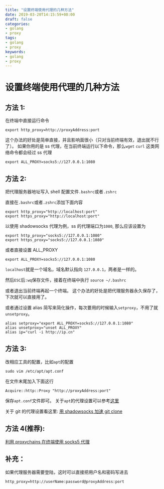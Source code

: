 ```yaml
---
title: "设置终端使用代理的几种方法"
date: 2019-03-20T14:15:59+08:00
draft: false
categories:
- golang
- proxy
tags:
- golang
- proxy
keywords:
- golang
- proxy
---
```


# 设置终端使用代理的几种方法

## 方法 1:

在终端中直接运行命令

```shell
export http_proxy=http://proxyAddress:port
```
这个办法的好处是简单直接，并且影响面很小（只对当前终端有效，退出就不行了）。
如果你用的是 ss 代理，在当前终端运行以下命令，那么`wget` `curl` 这类网络命令都会经过 ss 代理
```shell
export ALL_PROXY=socks5://127.0.0.1:1080
```
## 方法 2:

把代理服务器地址写入 shell 配置文件`.bashrc`或者`.zshrc`

直接在`.bashrc`或者`.zshrc`添加下面内容
```shell
export http_proxy="http://localhost:port"
export https_proxy="http://localhost:port"
```
以使用 shadowsocks 代理为例，ss 的代理端口为`1080`, 那么应该设置为
```shell
export http_proxy="socks5://127.0.0.1:1080"
export https_proxy="socks5://127.0.0.1:1080"
```
或者直接设置 ALL_PROXY
```shell
export ALL_PROXY=socks5://127.0.0.1:1080
```
`localhost`就是一个域名，域名默认指向 `127.0.0.1`，两者是一样的。

然后`ESC`后`:wq`保存文件，接着在终端中执行
`source ~/.bashrc`

或者退出当前终端再起一个终端。 这个办法的好处是把代理服务器永久保存了，下次就可以直接用了。

或者通过设置 alias 简写来简化操作，每次要用的时候输入`setproxy`，不用了就`unsetproxy`。
```shell
alias setproxy="export ALL_PROXY=socks5://127.0.0.1:1080"
alias unsetproxy="unset ALL_PROXY"
alias ip="curl -i http://ip.cn"
```
## 方法 3:

改相应工具的配置，比如`apt`的配置
```shell
sudo vim /etc/apt/apt.conf
```
在文件末尾加入下面这行
```shell
Acquire::http::Proxy "http://proxyAddress:port"
```
保存`apt.conf`文件即可。
关于`apt`的代理设置可以参考[这里](http://askubuntu.com/questions/349702/apt-conf-acquirehttpproxy-proxyserverport-seems-not-to-be-used-ubuntu-13)

关于 git 的代理设置看这里: [用 shadowsocks 加速 git clone](https://blog.fazero.me/2015/07/11/%E7%94%A8shadowsocks%E5%8A%A0%E9%80%9Fgit-clone/)

## 方法 4(推荐):

[利用 proxychains 在终端使用 socks5 代理](https://blog.fazero.me/2015/08/31/%E5%88%A9%E7%94%A8proxychains%E5%9C%A8%E7%BB%88%E7%AB%AF%E4%BD%BF%E7%94%A8socks5%E4%BB%A3%E7%90%86/)

## 补充：

如果代理服务器需要登陆，这时可以直接把用户名和密码写进去
```shell
http_proxy=http://userName:password@proxyAddress:port
```